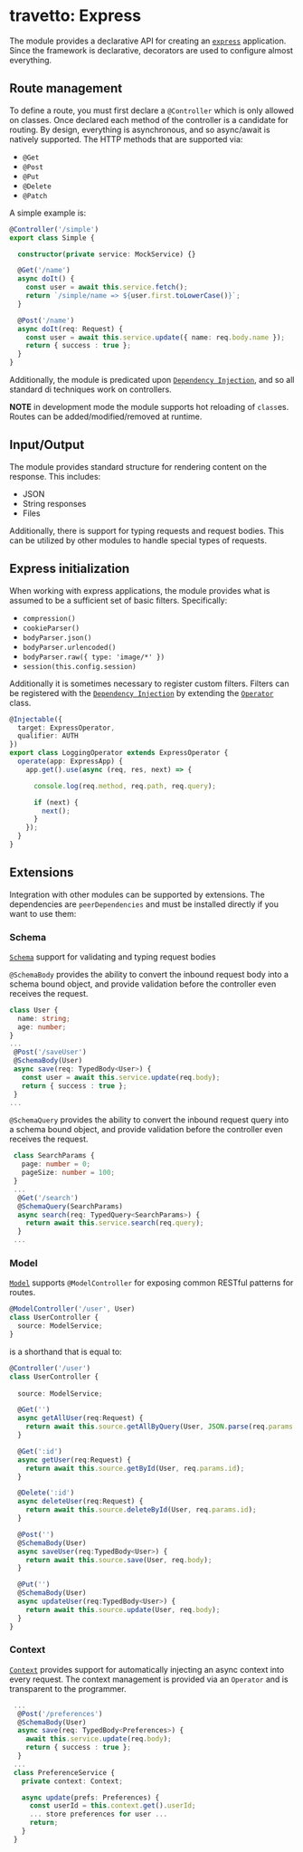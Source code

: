 travetto: Express
===
The module provides a declarative API for creating an [`express`](https://expressjs.com) application.  Since the  framework is declarative, decorators are used to configure almost everything.

## Route management 
To define a route, you must first declare a `@Controller` which is only allowed on classes. Once declared each method of the controller is a candidate for routing.  By design, everything is asynchronous, and so async/await is natively supported.  The HTTP methods that are supported via:
* `@Get`
* `@Post`
* `@Put`
* `@Delete`
* `@Patch`

A simple example is:

```typescript
@Controller('/simple')
export class Simple {

  constructor(private service: MockService) {}

  @Get('/name')
  async doIt() {
    const user = await this.service.fetch();
    return `/simple/name => ${user.first.toLowerCase()}`;
  }

  @Post('/name')
  async doIt(req: Request) {
    const user = await this.service.update({ name: req.body.name });
    return { success : true };
  }
}
```

Additionally, the module is predicated upon [`Dependency Injection`](https://github.com/travetto/di), and so all standard di techniques work on controllers.

**NOTE** in development mode the module supports hot reloading of `class`es.  Routes can be added/modified/removed at runtime.

## Input/Output
The module provides standard structure for rendering content on the response.  This includes:
* JSON
* String responses
* Files 

Additionally, there is support for typing requests and request bodies.  This can be utilized by other modules to handle special types of requests.

## Express initialization
When working with express applications, the module provides what is assumed to be a sufficient set of basic filters. Specifically:
* ```compression()```
* ```cookieParser()```
* ```bodyParser.json()```
* ```bodyParser.urlencoded()```
* ```bodyParser.raw({ type: 'image/*' })```
* ```session(this.config.session)```

Additionally it is sometimes necessary to register custom filters.  Filters can be registered with the [`Dependency Injection`](https://github.com/travetto/di) by extending the [`Operator`](./src/service/operator) class.  

```typescript
@Injectable({
  target: ExpressOperator,
  qualifier: AUTH
})
export class LoggingOperator extends ExpressOperator {
  operate(app: ExpressApp) {
    app.get().use(async (req, res, next) => {

      console.log(req.method, req.path, req.query);

      if (next) {
        next();
      }
    });
  }
}
```

## Extensions
Integration with other modules can be supported by extensions.  The dependencies are `peerDependencies` and must be installed directly if you want to use them:

### Schema
[`Schema`](https://github.com/travetto/schema) support for validating and typing request bodies

`@SchemaBody` provides the ability to convert the inbound request body into a schema bound object, and provide validation before the controller even receives the request.
 ```typescript
 class User {
   name: string;
   age: number;
 }
 ...
  @Post('/saveUser')
  @SchemaBody(User)
  async save(req: TypedBody<User>) {
    const user = await this.service.update(req.body);
    return { success : true };
  }
 ...
 ```
`@SchemaQuery` provides the ability to convert the inbound request query into a schema bound object, and provide validation before the controller even receives the request. 
```typescript
 class SearchParams {
   page: number = 0;
   pageSize: number = 100;
 }
 ...
  @Get('/search')
  @SchemaQuery(SearchParams)
  async search(req: TypedQuery<SearchParams>) {
    return await this.service.search(req.query);
  }
 ...
 ```
 
### Model
[`Model`](https://github.com/travetto/model) supports `@ModelController` for exposing common RESTful patterns for routes.

```typescript
@ModelController('/user', User) 
class UserController {
  source: ModelService;
}
```
is a shorthand that is equal to:

```typescript
@Controller('/user') 
class UserController {
  
  source: ModelService;

  @Get('')
  async getAllUser(req:Request) {
    return await this.source.getAllByQuery(User, JSON.parse(req.params.q));
  }

  @Get(':id')
  async getUser(req:Request) {
    return await this.source.getById(User, req.params.id);
  }

  @Delete(':id')
  async deleteUser(req:Request) {
    return await this.source.deleteById(User, req.params.id);
  }

  @Post('')
  @SchemaBody(User)
  async saveUser(req:TypedBody<User>) {
    return await this.source.save(User, req.body);
  }

  @Put('')
  @SchemaBody(User)
  async updateUser(req:TypedBody<User>) {
    return await this.source.update(User, req.body);
  }
}

```

### Context
[`Context`](https://github.com/travetto/context) provides support for automatically injecting an async context into every request. The context management is provided via an `Operator` and is transparent to the programmer.

```typescript
 ...
  @Post('/preferences')
  @SchemaBody(User)
  async save(req: TypedBody<Preferences>) {
    await this.service.update(req.body);
    return { success : true };
  }
 ...
 class PreferenceService {
   private context: Context;

   async update(prefs: Preferences) {
     const userId = this.context.get().userId;
     ... store preferences for user ...
     return;  
   }
 }
``` 